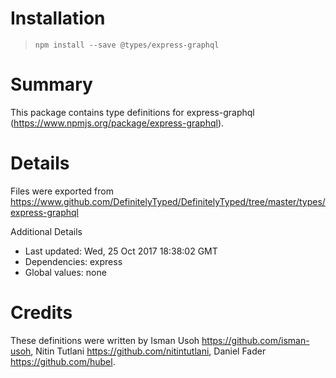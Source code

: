 # Installation
> `npm install --save @types/express-graphql`

# Summary
This package contains type definitions for express-graphql (https://www.npmjs.org/package/express-graphql).

# Details
Files were exported from https://www.github.com/DefinitelyTyped/DefinitelyTyped/tree/master/types/express-graphql

Additional Details
 * Last updated: Wed, 25 Oct 2017 18:38:02 GMT
 * Dependencies: express
 * Global values: none

# Credits
These definitions were written by Isman Usoh <https://github.com/isman-usoh>, Nitin Tutlani <https://github.com/nitintutlani>, Daniel Fader <https://github.com/hubel>.
